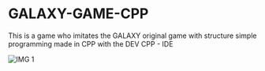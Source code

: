 # GALAXY-GAME-CPP
This is a game who imitates the GALAXY original game with structure simple programming made in CPP with the DEV CPP - IDE

![IMG 1](https://github.com/user-attachments/assets/25d20af1-555f-4e8f-9eb7-770aa8c779ec)
